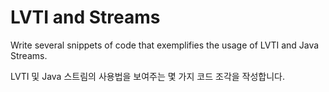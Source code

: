 # LVTI and Streams

Write several snippets of code that exemplifies the usage of LVTI and Java Streams.

LVTI 및 Java 스트림의 사용법을 보여주는 몇 가지 코드 조각을 작성합니다.
